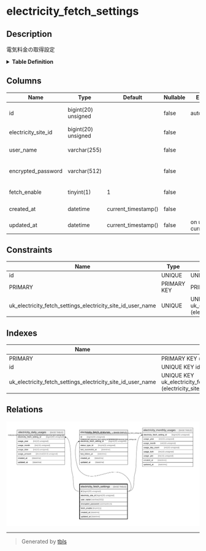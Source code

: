 # electricity_fetch_settings

## Description

電気料金の取得設定

<details>
<summary><strong>Table Definition</strong></summary>

```sql
CREATE TABLE `electricity_fetch_settings` (
  `id` bigint(20) unsigned NOT NULL AUTO_INCREMENT COMMENT 'ID',
  `electricity_site_id` bigint(20) unsigned NOT NULL COMMENT '電気料金サイトID',
  `user_name` varchar(255) NOT NULL COMMENT 'ユーザー名',
  `encrypted_password` varchar(512) NOT NULL COMMENT '暗号化済パスワード',
  `fetch_enable` tinyint(1) NOT NULL DEFAULT 1 COMMENT '取得処理の有効化',
  `created_at` datetime NOT NULL DEFAULT current_timestamp() COMMENT '作成日時(UTC)',
  `updated_at` datetime NOT NULL DEFAULT current_timestamp() ON UPDATE current_timestamp() COMMENT '更新日時(UTC)',
  PRIMARY KEY (`id`),
  UNIQUE KEY `id` (`id`),
  UNIQUE KEY `uk_electricity_fetch_settings_electricity_site_id_user_name` (`electricity_site_id`,`user_name`)
) ENGINE=InnoDB DEFAULT CHARSET=utf8mb4 COLLATE=utf8mb4_general_ci COMMENT='電気料金の取得設定'
```

</details>

## Columns

| Name | Type | Default | Nullable | Extra Definition | Children | Parents | Comment |
| ---- | ---- | ------- | -------- | ---------------- | -------- | ------- | ------- |
| id | bigint(20) unsigned |  | false | auto_increment | [electricity_daily_usages](electricity_daily_usages.md) [electricity_fetch_statuses](electricity_fetch_statuses.md) [electricity_monthly_usages](electricity_monthly_usages.md) |  | ID |
| electricity_site_id | bigint(20) unsigned |  | false |  |  |  | 電気料金サイトID |
| user_name | varchar(255) |  | false |  |  |  | ユーザー名 |
| encrypted_password | varchar(512) |  | false |  |  |  | 暗号化済パスワード |
| fetch_enable | tinyint(1) | 1 | false |  |  |  | 取得処理の有効化 |
| created_at | datetime | current_timestamp() | false |  |  |  | 作成日時(UTC) |
| updated_at | datetime | current_timestamp() | false | on update current_timestamp() |  |  | 更新日時(UTC) |

## Constraints

| Name | Type | Definition |
| ---- | ---- | ---------- |
| id | UNIQUE | UNIQUE KEY id (id) |
| PRIMARY | PRIMARY KEY | PRIMARY KEY (id) |
| uk_electricity_fetch_settings_electricity_site_id_user_name | UNIQUE | UNIQUE KEY uk_electricity_fetch_settings_electricity_site_id_user_name (electricity_site_id, user_name) |

## Indexes

| Name | Definition |
| ---- | ---------- |
| PRIMARY | PRIMARY KEY (id) USING BTREE |
| id | UNIQUE KEY id (id) USING BTREE |
| uk_electricity_fetch_settings_electricity_site_id_user_name | UNIQUE KEY uk_electricity_fetch_settings_electricity_site_id_user_name (electricity_site_id, user_name) USING BTREE |

## Relations

![er](electricity_fetch_settings.svg)

---

> Generated by [tbls](https://github.com/k1LoW/tbls)
